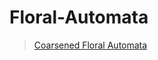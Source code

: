# Floral-Automata

<blockquote class="imgur-embed-pub" lang="en" data-id="a/Sq1E4"><a href="//imgur.com/Sq1E4">Coarsened Floral Automata</a></blockquote><script async src="//s.imgur.com/min/embed.js" charset="utf-8"></script>
